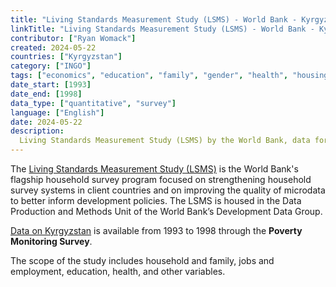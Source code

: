```yaml
---
title: "Living Standards Measurement Study (LSMS) - World Bank - Kyrgyzstan"
linkTitle: "Living Standards Measurement Study (LSMS) - World Bank - Kyrgyzstan"
contributor: ["Ryan Womack"]
created: 2024-05-22
countries: ["Kyrgyzstan"]
category: ["INGO"]
tags: ["economics", "education", "family", "gender", "health", "housing"]
date_start: [1993]
date_end: [1998]
data_type: ["quantitative", "survey"] 
language: ["English"]
date: 2024-05-22
description: 
  Living Standards Measurement Study (LSMS) by the World Bank, data for Kyrgyzstan
---
```


The [Living Standards Measurement Study (LSMS)](https://www.worldbank.org/en/programs/lsms) is the World Bank's flagship household survey program focused on strengthening household survey systems in client countries and on improving the quality of microdata to better inform development policies. The LSMS is housed in the Data Production and Methods Unit of the World Bank’s Development Data Group.

[Data on Kyrgyzstan](https://microdata.worldbank.org/index.php/catalog/lsms/?page=1&country%5B%5D=118&ps=15&repo=lsms) is available from 1993 to 1998 through the **Poverty Monitoring Survey**.

The scope of the study includes household and family, jobs and employment, education, health, and other variables.
